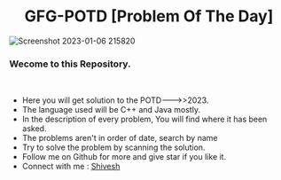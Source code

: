 <h1 align="center">GFG-POTD [Problem Of The Day]</h1>

![Screenshot 2023-01-06 215820](https://user-images.githubusercontent.com/78317220/211054616-d9f2f078-a420-4ada-83fb-b3237d354178.png)

<h3 aligh="center">Wecome to this Repository.</h3></br>
<ul>
  <li>Here you will get solution to the POTD--->>2023.</li>
  <li>The language used will be C++ and Java mostly.</li>
  <li>In the description of every problem, You will find where it has been asked.</li>
  <li>The problems aren't in order of date, search by name</li>
  <li>Try to solve the problem by scanning the solution.</li>
  <li>Follow me on Github for more and give star if you like it.</li>
  <li>Connect with me : <a href="https://www.linkedin.com/in/sudoshivesh">Shivesh</a></li>
